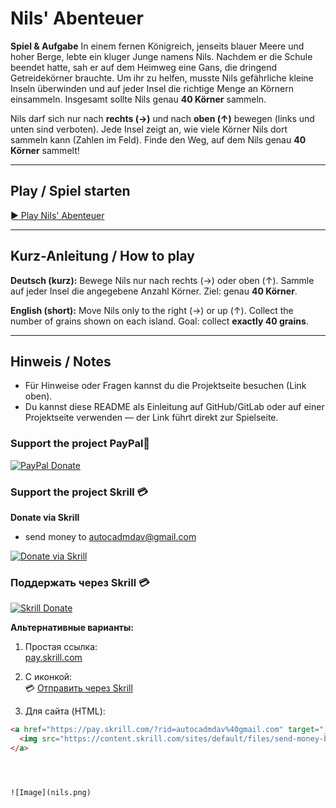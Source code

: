 # Nils' Abenteuer

**Spiel & Aufgabe**
In einem fernen Königreich, jenseits blauer Meere und hoher Berge, lebte ein kluger Junge namens Nils. Nachdem er die Schule beendet hatte, sah er auf dem Heimweg eine Gans, die dringend Getreidekörner brauchte. Um ihr zu helfen, musste Nils gefährliche kleine Inseln überwinden und auf jeder Insel die richtige Menge an Körnern einsammeln. Insgesamt sollte Nils genau **40 Körner** sammeln.

Nils darf sich nur nach **rechts (→)** und nach **oben (↑)** bewegen (links und unten sind verboten).
Jede Insel zeigt an, wie viele Körner Nils dort sammeln kann (Zahlen im Feld).
Finde den Weg, auf dem Nils genau **40 Körner** sammelt!

---

## Play / Spiel starten

[► Play Nils' Abenteuer](https://pythonyu.com/nils/nils.html)

---

## Kurz-Anleitung / How to play

**Deutsch (kurz):**
Bewege Nils nur nach rechts (→) oder oben (↑). Sammle auf jeder Insel die angegebene Anzahl Körner. Ziel: genau **40 Körner**.

**English (short):**
Move Nils only to the right (→) or up (↑). Collect the number of grains shown on each island. Goal: collect **exactly 40 grains**.

---

## Hinweis / Notes

* Für Hinweise oder Fragen kannst du die Projektseite besuchen (Link oben).
* Du kannst diese README als Einleitung auf GitHub/GitLab oder auf einer Projektseite verwenden — der Link führt direkt zur Spielseite.

### Support the project PayPal💖

[![PayPal Donate](https://www.paypalobjects.com/en_US/i/btn/btn_donateCC_LG.gif)](https://www.paypal.com/donate/?business=autocadmdav%40gmail.com&no_recurring=0&item_name=Thank+you+for+your+support%21&currency_code=USD)

### Support the project Skrill 💳

**Donate via Skrill**
- send money to autocadmdav@gmail.com
  


[![Donate via Skrill](https://path.to/your/saved/skrill-button.png)](https://account.skrill.com/wallet/ng/dashboard)





### Поддержать через Skrill 💳

[![Skrill Donate](https://content.skrill.com/sites/default/files/send-money-button.png)](https://pay.skrill.com/?rid=autocadmdav%40gmail.com)

**Альтернативные варианты:**

1. Простая ссылка:  
   [pay.skrill.com](https://pay.skrill.com/?rid=autocadmdav%40gmail.com)

2. С иконкой:  
   💳 [Отправить через Skrill](https://pay.skrill.com/?rid=autocadmdav%40gmail.com)

3. Для сайта (HTML):  
```html
<a href="https://pay.skrill.com/?rid=autocadmdav%40gmail.com" target="_blank">
  <img src="https://content.skrill.com/sites/default/files/send-money-button.png" alt="Donate via Skrill">
</a>




![Image](nils.png)
